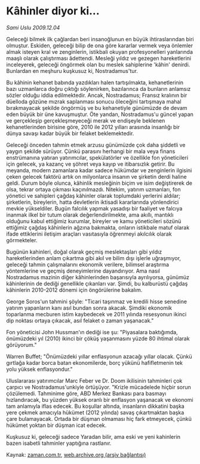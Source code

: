 # Kâhinler diyor ki...

*Sami Uslu 2009.12.04*

<tr><td class="metin" colspan="2" style="padding-top: 20px; padding-left: 5px; ">Geleceği bilmek ilk çağlardan beri insanoğlunun en büyük ihtiraslarından biri olmuştur. Eskiden, geleceği bilip de ona göre kararlar vermek veya önlemler almak isteyen kral ve zenginlerin, istikbali okuyan profesyonelleri yanlarında maaşlı olarak çalıştırması âdettendi. Mesleği yıldız ve gezegen hareketlerini inceleyerek, geleceği öngörmek olan bu meslek sahiplerine 'kâhin' denirdi. Bunlardan en meşhuru kuşkusuz ki, Nostradamus'tur.</td></tr><tr><td class="metin" colspan="2" style="padding-top: 20px; padding-left: 5px; "><p> Bu kâhinin kehanet babında yazdıkları halen tartışılmakta, kehanetlerinin bazı uzmanlarca doğru çıktığı söylenirken, bazılarınca da bunların anlamsız sözler olduğu iddia edilmektedir. Ancak, Nostradamus; Fransız kralının bir düelloda gözüne mızrak saplanması sonucu öleceğini tartışmaya mahal bırakmayacak şekilde öngörmüş ve bu kehanetiyle günümüzde de devam eden büyük bir üne kavuşmuştur. Öte yandan, Nostradamus'u güncel yapan ve gerçekleşip gerçekleşmeyeceği merak ve endişeyle beklenen kehanetlerinden birisine göre, 2010 ile 2012 yılları arasında insanlığı bir dünya savaşı kadar büyük bir felaket beklemektedir.
<p> Geleceği önceden tahmin etmek arzusu günümüzde çok daha şiddetli ve yaygın şekilde sürüyor. Çünkü parasını herhangi bir mala veya finans enstrümanına yatıran yatırımcılar, spekülatörler ve özellikle fon yöneticileri için gelecek, ya kazanç ve şöhret veya kayıp ve itibarsızlık getirir. Bu meyanda, modern zamanlara kadar sadece hükümdar ve zenginlerin ilgisini çeken gelecek faktörü artık on milyonlarca insanın ve şirketin derdi haline geldi. Durum böyle olunca, kâhinlik mesleğinin biçim ve isim değiştirerek de olsa, tekrar ortaya çıkması kaçınılmazdı. Nitekim, yatırım uzmanları, fon yönetici ve sahipleri çağdaş kâhinler olarak toplumdaki yerlerini aldılar; şirketlerin, bireylerin, hatta devletlerin iktisadi kararlarında yönlendirici mevkie yükseldiler. Bugün falcılık yapmak yasadışı bir faaliyet ve falcıya inanmak ilkel bir tutum olarak değerlendirilmekte, ama akıllı, mantıklı olduğunu kabul ettiğimiz kurumlar, bireyler ve kamu yöneticileri sözünü ettiğimiz çağdaş kâhinlerin ağzına bakmakta, onların istikbale matuf olarak ifade ettiklerini iletişim araçları vasıtasıyla öğrenmeyi akılcılık olarak görmekteler.
<p> Bugünün kahinleri, doğal olarak geçmiş meslektaşları gibi yıldız hareketlerinden anlam çıkartma gibi akıl ve bilim dışı işlerle uğraşmıyor, geleceği tahmin çalışmalarını ekonomik verilere, bilimsel araştırma yöntemlerine ve geçmiş deneyimlerine dayandırıyor. Ama nasıl Nostradamus mazinin diğer kâhinlerinden başarısıyla ayrılıyorsa, günümüz kâhinlerinin de dediği genellikle çıkanları var. Şimdi, bu kalburüstü çağdaş kâhinlerin 2010-2012 dönemi için öngörülerine bakalım.
<p> George Soros'un tahmini şöyle: "Ticari taşınmaz ve kredili hisse senedine yatırım yapanların kanı asıl bundan sonra akacak. Şimdiki ekonomik toparlanma mecburen istim kaybedecek ve 2011 yılında resesyonun ikinci dip noktası ortaya çıkacak, asıl felaket o zaman yaşanacak."
<p> Fon yöneticisi John Hussman'ın dediği ise şu: "Piyasalara baktığımda, önümüzdeki yıl (2010) ikinci bir çöküş yaşanmasını yüzde 80 ihtimal olarak görüyorum."
<p> Warren Buffet; "Önümüzdeki yıllar enflasyonun azacağı yıllar olacak. Çünkü gırtlağa kadar borca batan ekonomilerde, borç yükünü hafifletmenin tek yolu yüksek enflasyondur."
<p> Uluslararası yatırımcılar Marc Feber ve Dr. Doom ikilisinin tahminleri çok çarpıcı ve Nostradamus'unkiyle örtüşüyor. "Krizle mücadelede hiçbir sorun çözülemedi. Tahminime göre, ABD Merkez Bankası para basmayı hızlandıracak, bu yüzden yüksek oranlı bir enflasyon yaşanacak ve ekonomi tam anlamıyla iflas edecek. Bu koşullar altında, insanların dikkatini başka yere çekmek amacıyla hükümet (2012 yılında) savaş çıkartmaktan başka çare bulamayacak. Ortada bir düşman olmaması hiç fark etmeyecek, çünkü hükümet yoktan bir düşman icat edecek.
<p> Kuşkusuz ki, geleceği sadece Yaradan bilir, ama eski ve yeni kahinlerin bazen isabetli tahminler yaptığına rastlanır. <br/></p></p></p></p></p></p></p></p></td></tr>

Kaynak: [zaman.com.tr](http://zaman.com.tr/yazar.do?yazino=923072), [web.archive.org (arşiv bağlantısı)](http://web.archive.org/web/20091205094539/http://zaman.com.tr:80/yazar.do?yazino=923072)
